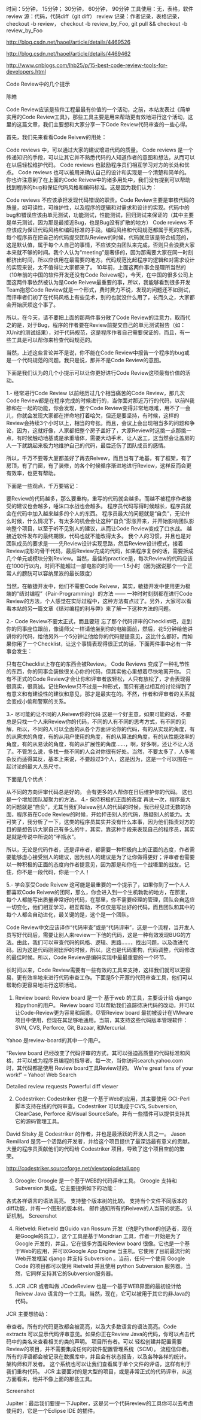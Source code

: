 时间：5分钟， 15分钟； 30分钟， 60分钟， 90分钟
工具使用：无，表格，软件
review 源：代码，代码diff（git diff）
review 记录：作者记录，表格记录，checkout -b review， checkout -b review_by_Foo, git pull && checkout -b review_by_Foo

http://blog.csdn.net/haoel/article/details/4469526

http://blog.csdn.net/haoel/article/details/4469462

http://www.cnblogs.com/lhb25/p/15-best-code-review-tools-for-developers.html

Code Review中的几个提示

陈皓

 

Code Review应该是软件工程最最有价值的一个活动，之前，本站发表过《简单实用的Code Review工具》，那些工具主要是用来帮助更有效地进行这个活动，这里的这篇文章，我们主要想和大家分享一下Code Review代码审查的一些心得。

首先，我们先来看看Code Reivew的用处：

Code reviews 中，可以通过大家的建议增进代码的质量。
Code reviews  是一个传递知识的手段，可以让其它并不熟悉代码的人知道作者的意图和想法，从而可以在以后轻松维护代码。
Code reviews 也鼓励程序员们相互学习对方的长处和优点。
Code reviews 也可以被用来确认自己的设计和实现是一个清楚和简单的。
你也许注意到了在上面的Code Reivew中的诸多用处中，我们没有提到可以帮助找到程序的bug和保证代码风格和编码标准。这是因为我们认为：

 

Code reviews 不应该承担发现代码错误的职责。Code Review主要是审核代码的质量，如可读性，可维护性，以及程序的逻辑和对需求和设计的实现。代码中的bug和错误应该由单元测试，功能测试，性能测试，回归测试来保证的（其中主要是单元测试，因为那是最接近Bug，也是Bug没有扩散的地方）
Code reviews 不应该成为保证代码风格和编码标准的手段。编码风格和代码规范都属于死的东西，每个程序员在把自己的代码提交团队Review的时候，代码就应该是符合规范的，这是默认值，属于每个人自己的事情，不应该交由团队来完成，否则只会浪费大家本来就不够的时间。我个人认为“meeting”是奢侈的，因为那需要大家在同一时刻都挤出时间，所以应该用在最需要的地方。代码规范比起程序的逻辑和对需求设计的实现来说，太不值得让大家都来了。
10年前，上面这两件事会是理所当然的（10年前的中国的软件开发还没有Code Reivew呢），今天，在中国的很多公司上面这两件事依然被认为是Code Reivew最重要的事，所以，我能够看到很多开发Team抱怨Code Review就是一个形式，费时费力不说，发现的问题还不如测试，而评审者们初了在代码风格上有些见术，别的也就没什么用了，长而久之，大家都会开始厌烦这个事了。

所以，在今天，请不要把上面的那两件事分散了Code Review的注意力，取而代之的是，对于Bug，程序的作者要在Review前提交自己的单元测试报告（如：XUnit的测试结果），对于代码规范，这是程序作者自己需要保证的，而且，有一些工具是可以帮你来检查代码规范的。

当然，上述这些言论并不是说，你不能在Code Review中报告一个程序的bug或是一个代码规范的问题。我只是说，那并不是Code Review的意图。

下面是我们认为的几个小提示可以让你更好进行Code Review这项最有价值的活动。

1.- 经常进行Code Review
以前经历过几个相当痛苦的Code Review，那几次Code Review都是在程序完成的时候进行的，当你面对那近万行的代码，以前N我掺和在一起的功能，你会发现，整个Code Review变得非常地艰难，用不了一会儿，你就会发现大家都在拼命地打着哈欠，但还是要坚持，有时候，这样的Review会持续3个小时以上，相当的夸张。而且，会议上会出现相当多的问题和争论，因为，这就好像，人家都把整个房子盖好了，大家Review时这挑一点那挑一点，有时候触动地基或是承重墙体，需要大动手术，让人返工，这当然会让盖房的人一下就跳起来极力地维护自己的代码，最后还伤了团队成员的感情。

所以，千万不要等大厦都盖好了再去Reivew，而且当有了地基，有了框架，有了房顶，有了门窗，有了装修，的各个时候循序渐进地进行Review，这样反而会更有效率，也更有帮助。

下面是一些观点，千万要铭记：

要Review的代码越多，那么要重构，重写的代码就会越多。而越不被程序作者接受的建议也会越多，唾沫口水战也会越多。
程序员代码写得时候越长，程序员就会在代码中加入越来越多的个人的东西。 程序员最大的问题就是“自负”，无论什么时候，什么情况下，有太多的机会会让这种“自负”澎涨开来，并开始影响团队影响整个项目，以至于听不见别人的建议，从而让Code Review变成了口水战。
越接近软件发布的最终期限，代码也就不能改得太多。
我个人的习惯，并且也是对团队成员的要求是——先Review设计实现思路，然后Review设计模式，接着Review成形的骨干代码，最后Review完成的代码，如果程序复杂的话，需要拆成几个单元或模块分别Review。当然，最佳的practice是，每次Review的代码应该在1000行以内，时间不能超过一部电影的时间——1.5小时（因为据说那个一个正常人的膀胱可以容纳尿液的最长限度）

当然，在敏捷开发中，他们不需要Code Reivew，其实，敏捷开发中使用更为极端的“结对编程”（Pair-Programming）的方法 —— 一种时时刻刻都在进行Code Review的方法，个人感觉在实际过程中，这种方法有点过了。另外，大家可以看看本站的另一篇文章《结对编程的利与弊》来了解一下这种方法的问题。

2.- Code Review不要太正式，而且要短
忘了那个代码评审的Checklist吧，走到你的同事座位跟前，像请师父一样请他坐到你的电脑面前，然后，花5分钟给他讲讲你的代码，给他另外一个5分钟让他给你的代码提提意见，这比什么都好。而如果你用了一个Checklist，让这个事情表现得很正式的话，下面两件事中必有一件事会发生：

只有在Checklist上存在的东西会被Review。
Code Reviews 变成了一种礼节性的东西，你的同事会装做很关心你的代码，但其实他心里想着尽快地离开你。
只有不正式的Code Review才会让你和评审者放轻松，人只有放松了，才会表现得很真实，很真诚。记住Review只不过是一种形式，而只有通过相互的讨论得到了有意义和有建设性的建议和意见，那才是最实在的。不然，作者和评审者的关系就会变成小偷和警察的关系。

3.- 尽可能的让不同的人Reivew你的代码
这是一个好主意，如果可能的话，不要总是只找一个人来Review你的代码，不同的人有不同的思考方式，有不同的见解，所以，不同的人可以全面的从各个方面评论你的代码，有的从实现的角度，有的从需求的角度，有的从用户使用的角度，有的从算法的角度，有的从性能效率的角度，有的从易读的角度，有的从扩展性的角度……，啊，好多啊，还让不让人活了。不管怎么说，多找一些不同的人会对你很有好处。当然，不要太多了，人多嘴杂反而适得其反，基本上来说，不要超过3个人，这是因为，这是一个可以围在一起讨论的最大人员尺寸。

下面是几个优点：

从不同的方向评审代码总是好的。
会有更多的人帮你在日后维护你的代码。
这也是一个增加团队凝聚力的方法。
4.- 保持积极的正面的态度
再说一次，程序最大的问题就是“自负”，尤其当我们Reivew别人的代码的时候，我已经见过无数的场面，程序员在Code Review的时候，开始抨击别人的代码，质疑别人的能力。太可笑了，我分析了一下，这类的程序员其实并没有什么本事，因为他们指责对方的目的是想告诉大家自己有多么的牛，其实，靠这种手段来表现自己的程序员，其实是就是传说中所说的“半瓶水”。

所以，无论是代码作者，还是评审者，都需要一种积极向上的正面的态度，作者需要能够虚心接受别人的建议，因为别人的建议是为了让你做得更好；评审者也需要以一种积极的正面的态度向作者提意见，因为那是和你在一个战壕里的战友。记住，你不是一段代码，你是一个人！

5.- 学会享受Code Reivew
这可能是最重要的一个提示了，如果你到了一个人人都喜欢Code Reivew的团阿，那么，你会进入到一个生机勃勃的地方，在那里，每个人都能写出质量非常好的代码，在那里，你不需要经理的管理，团队会自适应一切变化，他们相互学习，相互帮助，不仅仅是写出好的代码，而且团队和其中的每个人都会自动进化，最关键的是，这个是一个团队。





Code Review中文应该译作“代码审查”或是“代码评审”，这是一个流程，当开发人员写好代码后，需要让别人来review一下他的代码，这是一种有效发现BUG的方法。由此，我们可以审查代码的风格、逻辑、思路……，找出问题，以及改进代码。因为这是代码刚刚出炉的时候，所以，这也是代码重构，代码调整，代码修改的最佳时候。所以，Code Review是编码实现中最最重要的一个环节。

长时间以来，Code Review需要有一些有效的工具来支持，这样我们就可以更容易，更有效率地来进行代码审查工作。下面是5个开源的代码审查工具，他们可以帮助你更容易地进行这项活动。

1. Review board:
Review board 是一个 基于web 的工具，主要设计给 django 和python的用户。 Review board 可以帮助我们追踪待决代码的改动，并可以让Code-Review更为容易和简练。尽管Review board 最初被设计在VMware项目中使用，但现在其足够地通用。当前，其支持这些代码版本管理软件： SVN, CVS, Perforce, Git, Bazaar, 和Mercurial.

 

Yahoo 是review-board的其中一个用户。

“Review board 已经改变了代码评审的方式，其可以强迫高质量的代码标准和风格，并可以成为程序员编程的指导者。每一次，当你访问search.yahoo.com 时，其代码都是使用 Review board工具Review过的。 We’re great fans of your work!” – Yahoo! Web Search

Detailed review requests
Powerful diff viewer
 


2. Codestriker:
Codestriker 也是一个基于Web的应用，其主要使用 GCI-Perl 脚本支持在线的代码审查。Codestriker 可以集成于CVS, Subversion, ClearCase, Perforce 和Visual SourceSafe。并有一些插件可以提供支持其它的源码管理工具。

David Sitsky 是 Codestriker 的作者，并也是最活跃的开发人员之一。 Jason Remillard 是另一个活路的开发者，并给这个项目提供了最深远最有意义的贡献。大量的程序员贡献他们的代码给 Codestriker 项目，导致了这个项目空前的繁荣。

http://codestriker.sourceforge.net/viewtopicdetail.png

 

3. Groogle:
Groogle 是一个基于WEB的代码评审工具。 Groogle 支持和 Subversion 集成。它主要提供如下的功能：

各式各样语言的语法高亮。
支持整个版本树的比较。
支持当个文件不同版本的diff功能，并有一个图形的版本树。
邮件通知所有的Reivew的人当前的状态。
认证机制。
Screenshot

 

4. Rietveld:
Rietveld 由Guido van Rossum 开发（他是Python的创造者，现在是Google的员工），这个工具是基于Mondrian 工具，作者一开始是为了Google 开发的，并且，它在很多方面和Review board 很像。它也是一个基于Web的应用，并可以Google App Engine 当主机。它使用了目前最流行的Web开发框架 django 并支持 Subversion 。当前，任何一个使用 Google Code 的项目都可以使用 Rietveld 并且使用 python Subversion 服务器。当然，它同样支持其它的Subversion服务器。



  

5. JCR
JCR 或者叫做 JCodeReview 也是一个基于WEB界面的最初设计给Reivew Java 语言的一个工具。当然，现在，它可以被用于其它的非Java的代码。

JCR 主要想协助：

审查者。所有的代码更改都会被高亮，以及大多数语言的语法高亮。Code extracts 可以显示代码评审意见。如果你正在Review Java的代码，你可以点击代码中的类名来查看相关的类的声明。
项目所有者。可以 轻松创建并配置需要Review的项目，并不需要集成任何的软件配置管理系统（SCM）。
流程信仰者。 所有的评语都会被记录在数据库中，并且会有状态报告，以及各种各样的统计。
架构师和开发者。 这个系统也可以让我们查看属于单个文件的评语，这样有利于我们重构代码。
JCR 主要面对的是大型的项目，或是非常正式的代码评审，从这方面看来，他并不像上面的那些工具。

Screenshot

Jupiter：最后我们要提一下Jupiter，这是另一个代码review的工具你可以去考虑使用的，它是一个Eclipse IDE 的插件。



